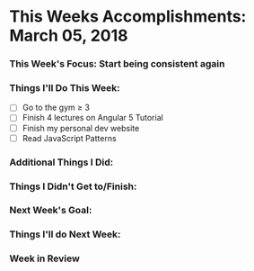 # This Weeks Accomplishments: March 05, 2018

### This Week's Focus: Start being consistent again

### Things I'll Do This Week:
- [ ] Go to the gym ≥ 3
- [ ] Finish 4 lectures on Angular 5 Tutorial
- [ ] Finish my personal dev website
- [ ] Read JavaScript Patterns

### Additional Things I Did:

### Things I Didn't Get to/Finish:

### Next Week's Goal:

### Things I'll do Next Week:

### Week in Review